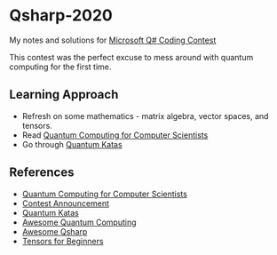 # Qsharp-2020

My notes and solutions for [Microsoft Q# Coding Contest](https://codeforces.com/blog/entry/77614)

This contest was the perfect excuse to mess around with quantum computing for the first time.


## Learning Approach
* Refresh on some mathematics - matrix algebra, vector spaces, and tensors.
* Read [Quantum Computing for Computer Scientists](https://www.amazon.com/Quantum-Computing-Computer-Scientists-Yanofsky/dp/0521879965)
* Go through [Quantum Katas](https://github.com/Microsoft/QuantumKatas)


## References
* [Quantum Computing for Computer Scientists](https://www.amazon.com/Quantum-Computing-Computer-Scientists-Yanofsky/dp/0521879965)
* [Contest Announcement](https://codeforces.com/blog/entry/77614)
* [Quantum Katas](https://github.com/Microsoft/QuantumKatas)
* [Awesome Quantum Computing](https://github.com/desireevl/awesome-quantum-computing)
* [Awesome Qsharp](https://github.com/ebraminio/awesome-qsharp)
* [Tensors for Beginners](https://www.youtube.com/watch?v=8ptMTLzV4-I&list=PLJHszsWbB6hrkmmq57lX8BV-o-YIOFsiG)
